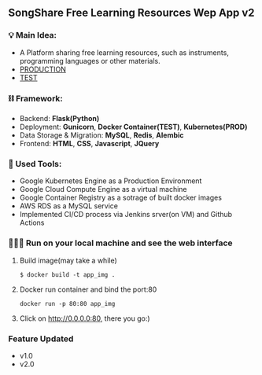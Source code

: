## SongShare Free Learning Resources Wep App v2
### 💡 Main Idea: 
* A Platform sharing free learning resources, such as instruments, programming languages or other materials.
* [PRODUCTION](https://link-url-here.org)
* [TEST](https://link-url-here.org)


### ⛓ Framework:
* Backend: **Flask(Python)**
* Deployment: **Gunicorn**, **Docker Container(TEST)**, **Kubernetes(PROD)**
* Data Storage \& Migration: **MySQL**, **Redis**, **Alembic**
* Frontend: **HTML**, **CSS**, **Javascript**, **JQuery**

### 🧰 Used Tools:
* Google Kubernetes Engine as a Production Environment
* Google Cloud Compute Engine as a virtual machine
* Google Container Registry as a sotrage of built docker images
* AWS RDS as a MySQL service
* Implemented CI/CD process via Jenkins srver(on VM) and Github Actions

### 🧑🏻‍💻 Run on your local machine and see the web interface
1. Build image(may take a while)
    ```linux
    $ docker build -t app_img .
    ```

2. Docker run container and bind the port:80
    ```linux
    docker run -p 80:80 app_img 
    ```

3. Click on http://0.0.0.0:80, there you go:)

### Feature Updated
* v1.0
* v2.0